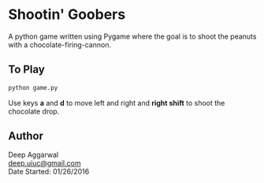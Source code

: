 Shootin' Goobers
================

A python game written using Pygame where the goal is to shoot the peanuts with a chocolate-firing-cannon.

To Play
-------
```sh
python game.py
```
Use keys **a** and **d** to move left and right and **right shift** to shoot the chocolate drop.

Author
------
Deep Aggarwal  
deep.uiuc@gmail.com  
Date Started: 01/26/2016  
